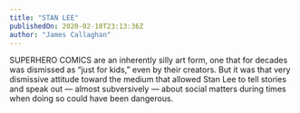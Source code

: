```yaml
---
title: "STAN LEE"
publishedOn: 2020-02-10T23:13:36Z
author: "James Callaghan"
---
```


SUPERHERO COMICS are an inherently silly art form, one that for decades was dismissed as “just for kids,” even by their creators. But it was that very dismissive attitude toward the medium that allowed Stan Lee to tell stories and speak out — almost subversively — about social matters during times when doing so could have been dangerous.
